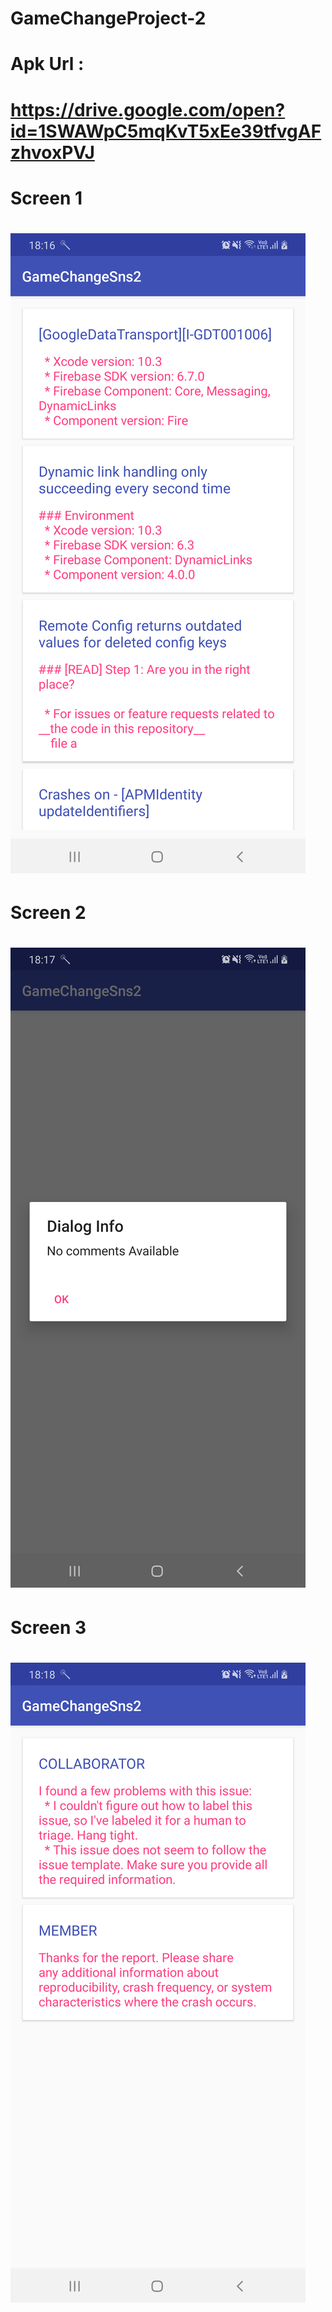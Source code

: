 # GameChangeProject-2

# Apk Url :   
# https://drive.google.com/open?id=1SWAWpC5mqKvT5xEe39tfvgAFzhvoxPVJ

# Screen 1
# ![Issues Screen](https://github.com/vinaykumar2197/GameChangeProject-2/blob/master/sc_1.png)

# Screen 2
# ![Comment Screen with dialog](https://github.com/vinaykumar2197/GameChangeProject-2/blob/master/sc_2.png)

# Screen 3
# ![Comment Screen  with data](https://github.com/vinaykumar2197/GameChangeProject-2/blob/master/sc_3.png)
